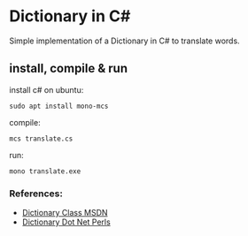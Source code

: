 # Dictionary in C#

Simple implementation of a Dictionary in C# to translate words.

## install, compile & run

install c# on ubuntu:

`sudo apt install mono-mcs`
  
compile:

`mcs translate.cs`


run:

`mono translate.exe`



### References:

* [Dictionary Class MSDN](https://docs.microsoft.com/en-us/dotnet/api/system.collections.generic.dictionary-2?view=net-6.0)
* [Dictionary Dot Net Perls](https://www.dotnetperls.com/dictionary)
